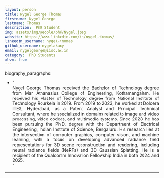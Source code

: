 ```yaml
---
layout: person
title: Nygel George Thomas
firstname: Nygel George
lastname: Thomas
description:  PhD Student
img: assets/img/people/phd/Nygel.jpeg
website: https://www.linkedin.com/in/nygel-thomas/
linkedin_username: nygel-thomas
github_username: nygelakany
email: nygelgeorge@iisc.ac.in
category:  PhD Students
show: true
---
```

biography_paragraphs:
  - "<div style='text-align: justify;'>Nygel George Thomas received the Bachelor of Technology degree from Mar Athanasius College of Engineering, Kothamangalam. He received his Master of Technology degree from National Institute of Technology Rourkela in 2019. From 2019 to 2023, he worked at Dolcera ITES, Hyderabad, as a Patent Analyst and Principal Technical Consultant, where he specialized in domains related to image and video processing, video codecs, and multimedia systems. Since 2023, he has been pursuing the Ph.D. degree with the Department of Electrical Engineering, Indian Institute of Science, Bengaluru. His research lies at the intersection of computer graphics, computer vision, and machine learning, with a focus on developing advanced radiance field representations for 3D scene reconstruction and rendering, including neural radiance fields (NeRFs) and 3D Gaussian Splatting.
He is a recipient of the Qualcomm Innovation Fellowship India in both 2024 and 2025.</div>"
---
